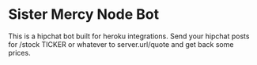 # Sister Mercy Node Bot

This is a hipchat bot built for heroku integrations. Send your hipchat posts for /stock TICKER or whatever to server.url/quote and get back some prices.
